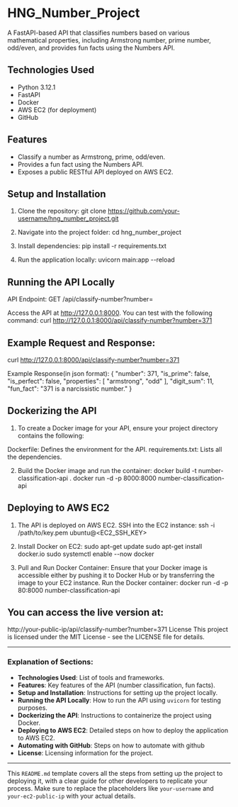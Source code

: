# HNG_Number_Project

A FastAPI-based API that classifies numbers based on various mathematical properties, including Armstrong number, prime number, odd/even, and provides fun facts using the Numbers API.

## Technologies Used
- Python 3.12.1
- FastAPI
- Docker
- AWS EC2 (for deployment)
- GitHub

## Features
- Classify a number as Armstrong, prime, odd/even.
- Provides a fun fact using the Numbers API.
- Exposes a public RESTful API deployed on AWS EC2.

## Setup and Installation

1. Clone the repository:
   git clone https://github.com/your-username/hng_number_project.git

2. Navigate into the project folder:
cd hng_number_project

3. Install dependencies:
pip install -r requirements.txt

4. Run the application locally:
uvicorn main:app --reload

## Running the API Locally
API Endpoint: GET /api/classify-number?number=<number>

Access the API at http://127.0.0.1:8000. You can test with the following command:
curl http://127.0.0.1:8000/api/classify-number?number=371

## Example Request and Response: 
curl http://127.0.0.1:8000/api/classify-number?number=371

Example Response(in json format):
{
  "number": 371,
  "is_prime": false,
  "is_perfect": false,
  "properties": [
    "armstrong",
    "odd"
  ],
  "digit_sum": 11,
  "fun_fact": "371 is a narcissistic number."
}

## Dockerizing the API

1. To create a Docker image for your API, ensure your project directory contains the following:

Dockerfile: Defines the environment for the API.
requirements.txt: Lists all the dependencies. 

2. Build the Docker image and run the container:
docker build -t number-classification-api .
docker run -d -p 8000:8000 number-classification-api

## Deploying to AWS EC2
1. The API is deployed on AWS EC2.
SSH into the EC2 instance:
ssh -i /path/to/key.pem ubuntu@<EC2_SSH_KEY>

2. Install Docker on EC2: 
sudo apt-get update
sudo apt-get install docker.io
sudo systemctl enable --now docker

3. Pull and Run Docker Container:
Ensure that your Docker image is accessible either by pushing it to Docker Hub or by transferring the image to your EC2 instance.
Run the Docker container: docker run -d -p 80:8000 number-classification-api

## You can access the live version at:
http://your-public-ip/api/classify-number?number=371
License
This project is licensed under the MIT License - see the LICENSE file for details.


---

### **Explanation of Sections:**

- **Technologies Used**: List of tools and frameworks.
- **Features**: Key features of the API (number classification, fun facts).
- **Setup and Installation**: Instructions for setting up the project locally.
- **Running the API Locally**: How to run the API using `uvicorn` for testing purposes.
- **Dockerizing the API**: Instructions to containerize the project using Docker.
- **Deploying to AWS EC2**: Detailed steps on how to deploy the application to AWS EC2.
- **Automating with GitHub**: Steps on how to automate with github
- **License**: Licensing information for the project.

---

This `README.md` template covers all the steps from setting up the project to deploying it, with a clear guide for other developers to replicate your process. Make sure to replace the placeholders like `your-username` and `your-ec2-public-ip` with your actual details.

